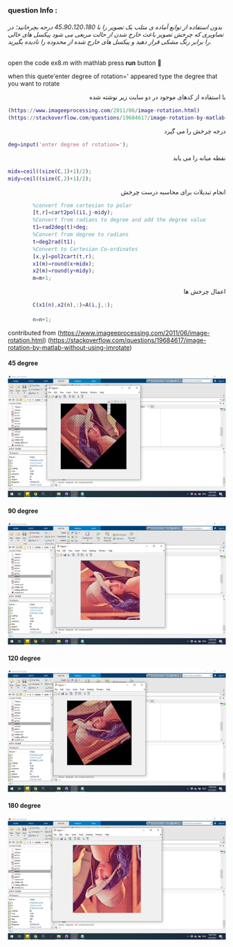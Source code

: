 
### question Info :

###### بدون استفاده از توابع آماده ی متلب یک تصویر را با 45،90،120،180 درجه بچرخانید؛ در تصاویری که چرخش تصویر باعث خارج شدن از حالت مربعی می شود پیکسل های خالی را برابر رنگ مشکی قرار دهید و پیکسل های خارج شده از محدوده را نادیده بگیرید.

open the code ex8.m with mathlab press **run** button :rocket: 

when this quete'enter degree of rotation=' appeared type the degree that you want to rotate

<div dir = "rtl">
با استفاده از کدهای موجود در دو سایت زیر نوشته شده
</div>

```matlab
(https://www.imageeprocessing.com/2011/06/image-rotation.html)
(https://stackoverflow.com/questions/19684617/image-rotation-by-matlab-without-using-imrotate)
```

<div dir = "rtl">
درجه چرخش را می گیرد
</div>

```matlab
deg=input('enter degree of rotation=');
```

<div dir = "rtl">
نقطه میانه را می یابد
</div>

```matlab
midx=ceil((size(C,1)+1)/2);
midy=ceil((size(C,2)+1)/2);
```

<div dir = "rtl">
انجام تبدیلات برای محاسبه درست چرخش
</div>

```matlab
        %convert from cartesian to polar
        [t,r]=cart2pol(i1,j-midy);
        %Convert from radians to degree and add the degree value
        t1=rad2deg(t)+deg;
        %Convert from degree to radians
        t=deg2rad(t1);
        %Convert to Cartesian Co-ordinates
        [x,y]=pol2cart(t,r);
        x1(m)=round(x+midx);
        x2(m)=round(y+midy);
        m=m+1;
```

<div dir = "rtl">
اعمال چرخش ها
</div>

```matlab
        C(x1(n),x2(n),:)=A(i,j,:);
       
        n=n+1;
```

contributed from (https://www.imageeprocessing.com/2011/06/image-rotation.html)
		 (https://stackoverflow.com/questions/19684617/image-rotation-by-matlab-without-using-imrotate)

#### 45 degree
![img](https://github.com/semnan-university-ai/image-processing-class/blob/main/excersiecs/mohammadhoseinazad/8/45.png)

#### 90 degree
![img](https://github.com/semnan-university-ai/image-processing-class/blob/main/excersiecs/mohammadhoseinazad/8/90.png)

#### 120 degree
![img](https://github.com/semnan-university-ai/image-processing-class/blob/main/excersiecs/mohammadhoseinazad/8/120.png)

#### 180 degree
![img](https://github.com/semnan-university-ai/image-processing-class/blob/main/excersiecs/mohammadhoseinazad/8/180.png)